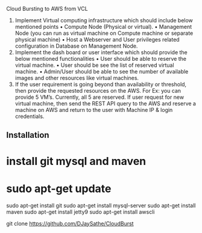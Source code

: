 Cloud Bursting to AWS from VCL
1. Implement Virtual computing infrastructure which should include below mentioned points
• Compute Node (Physical or virtual).
• Management Node (you can run as virtual machine on Compute machine or separate
physical machine)
• Host a Webserver and User privileges related configuration in Database on Management
Node.
2. Implement the dash board or user interface which should provide the below mentioned
functionalities
• User should be able to reserve the virtual machine.
• User should be see the list of reserved virtual machine.
• Admin/User should be able to see the number of available images and other resources
like virtual machines.
3. If the user requirement is going beyond than availability or threshold, then provide the requested
resources on the AWS. For Ex: you can provide 5 VM’s. Currently, all 5 are reserved. If user request for new virtual machine, then send the REST API query to the AWS and reserve a machine on AWS and return to the user with Machine IP & login credentials.
 

Installation 
-------------

# install git mysql and maven
# sudo apt-get update
sudo apt-get install git
sudo apt-get install  mysql-server
sudo apt-get install maven
sudo apt-get install jetty9
sudo apt-get install awscli

git clone https://github.com/DJaySathe/CloudBurst

